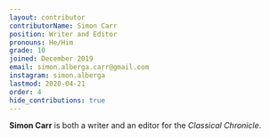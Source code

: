 ```yaml
---
layout: contributor
contributorName: Simon Carr
position: Writer and Editor
pronouns: He/Him
grade: 10
joined: December 2019
email: simon.alberga.carr@gmail.com
instagram: simon.alberga
lastmod: 2020-04-21
order: 4
hide_contributions: true
---
```

**Simon Carr** is both a writer and an editor for the *Classical Chronicle*.
